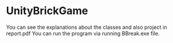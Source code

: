 # UnityBrickGame
You can see the explanations about the classes and also project in report.pdf
You can run the program via running BBreak.exe file.
